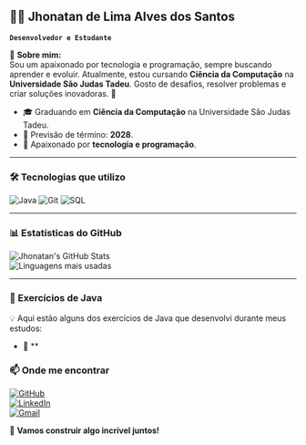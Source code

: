 ## 👨‍💻 Jhonatan de Lima Alves dos Santos

**`Desenvolvedor e Estudante`**

📌 **Sobre mim:**  
Sou um apaixonado por tecnologia e programação, sempre buscando aprender e evoluir. Atualmente, estou cursando **Ciência da Computação** na **Universidade São Judas Tadeu**. Gosto de desafios, resolver problemas e criar soluções inovadoras. 🚀

- 🎓 Graduando em **Ciência da Computação** na Universidade São Judas Tadeu.  
- 🎯 Previsão de término: **2028**.  
- 🚀 Apaixonado por **tecnologia e programação**.

---

### 🛠️ Tecnologias que utilizo

![Java](https://img.shields.io/badge/Java-%23ED8B00.svg?style=for-the-badge&logo=openjdk&logoColor=white)
![Git](https://img.shields.io/badge/Git-%23F05032.svg?style=for-the-badge&logo=git&logoColor=white)
![SQL](https://img.shields.io/badge/SQL-%2300758F.svg?style=for-the-badge&logo=sqlite&logoColor=white)

---

### 📊 Estatísticas do GitHub

![Jhonatan's GitHub Stats](https://github-readme-stats.vercel.app/api?username=seuusuario&show_icons=true&theme=tokyonight)  
![Linguagens mais usadas](https://github-readme-stats.vercel.app/api/top-langs/?username=seuusuario&theme=tokyonight&layout=compact)

---

### 📂 Exercícios de Java

💡 Aqui estão alguns dos exercícios de Java que desenvolvi durante meus estudos:

- 📌 **

### 📫 Onde me encontrar

[![GitHub](https://img.shields.io/badge/GitHub-%2312100E.svg?style=for-the-badge&logo=github&logoColor=white)](https://github.com/JhonatanDeLima/JhonatanDeLima/edit/main/README.md)  
[![LinkedIn](https://img.shields.io/badge/LinkedIn-%230A66C2.svg?style=for-the-badge&logo=linkedin&logoColor=white)](https://www.linkedin.com/in/jhonatandelimaalvesdossantos/)  
[![Gmail](https://img.shields.io/badge/Gmail-D14836?style=for-the-badge&logo=gmail&logoColor=white)](mailto:JhonatandeLima.TI@gmail.com)

🚀 **Vamos construir algo incrível juntos!**
